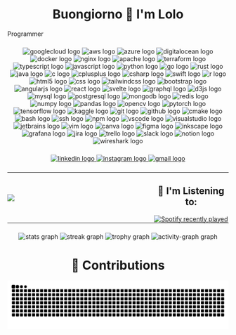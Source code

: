 <h1 align="center">Buongiorno 👋  I'm Lolo</h1>

<p>Programmer</p>

###

<div align="center">
<!--☁️ Cloud & Infra-->
<img src="https://cdn.jsdelivr.net/gh/devicons/devicon/icons/googlecloud/googlecloud-original.svg" height="60" alt="googlecloud logo"/>
<img src="https://cdn.jsdelivr.net/gh/devicons/devicon/icons/amazonwebservices/amazonwebservices-line-wordmark.svg" height="60" alt="aws logo"/>
<img src="https://cdn.jsdelivr.net/gh/devicons/devicon/icons/azure/azure-original.svg" height="60" alt="azure logo"/>
<img src="https://cdn.jsdelivr.net/gh/devicons/devicon/icons/digitalocean/digitalocean-original.svg" height="60" alt="digitalocean logo"/>
<img src="https://cdn.jsdelivr.net/gh/devicons/devicon/icons/docker/docker-original.svg" height="60" alt="docker logo"/>
<img src="https://cdn.jsdelivr.net/gh/devicons/devicon/icons/nginx/nginx-original.svg" height="60" alt="nginx logo"/>
<img src="https://cdn.jsdelivr.net/gh/devicons/devicon/icons/apache/apache-original.svg" height="60" alt="apache logo"/>
<img src="https://cdn.jsdelivr.net/gh/devicons/devicon/icons/terraform/terraform-original.svg" height="60" alt="terraform logo"/>
<!--💻 Lenguajes de Programación-->
<img src="https://cdn.jsdelivr.net/gh/devicons/devicon/icons/typescript/typescript-original.svg" height="60" alt="typescript logo"/>
<img src="https://cdn.jsdelivr.net/gh/devicons/devicon/icons/javascript/javascript-original.svg" height="60" alt="javascript logo"/>
<img src="https://cdn.jsdelivr.net/gh/devicons/devicon/icons/python/python-original.svg" height="60" alt="python logo"/>
<img src="https://cdn.jsdelivr.net/gh/devicons/devicon/icons/go/go-original.svg" height="60" alt="go logo"/>
<img src="https://cdn.jsdelivr.net/gh/devicons/devicon/icons/rust/rust-original.svg" height="60" alt="rust logo"/>
<img src="https://cdn.jsdelivr.net/gh/devicons/devicon/icons/java/java-original.svg" height="60" alt="java logo"/>
<img src="https://cdn.jsdelivr.net/gh/devicons/devicon/icons/c/c-original.svg" height="60" alt="c logo"/>
<img src="https://cdn.jsdelivr.net/gh/devicons/devicon/icons/cplusplus/cplusplus-original.svg" height="60" alt="cplusplus logo"/>
<img src="https://cdn.jsdelivr.net/gh/devicons/devicon/icons/csharp/csharp-original.svg" height="60" alt="csharp logo"/>
<img src="https://cdn.jsdelivr.net/gh/devicons/devicon/icons/swift/swift-original.svg" height="60" alt="swift logo"/>
<img src="https://cdn.jsdelivr.net/gh/devicons/devicon/icons/r/r-original.svg" height="60" alt="r logo"/>
<!--🌐 Frontend & Diseño-->
<img src="https://cdn.jsdelivr.net/gh/devicons/devicon/icons/html5/html5-original.svg" height="60" alt="html5 logo"/>
<img src="https://cdn.jsdelivr.net/gh/devicons/devicon/icons/css3/css3-original.svg" height="60" alt="css logo"/>
<img src="https://cdn.jsdelivr.net/gh/devicons/devicon/icons/tailwindcss/tailwindcss-original-wordmark.svg" height="60" alt="tailwindcss logo"/>
<img src="https://cdn.jsdelivr.net/gh/devicons/devicon/icons/bootstrap/bootstrap-original.svg" height="60" alt="bootstrap logo"/>
<img src="https://cdn.jsdelivr.net/gh/devicons/devicon/icons/angularjs/angularjs-original.svg" height="60" alt="angularjs logo"/>
<img src="https://cdn.jsdelivr.net/gh/devicons/devicon/icons/react/react-original.svg" height="60" alt="react logo"/>
<img src="https://cdn.jsdelivr.net/gh/devicons/devicon/icons/svelte/svelte-original.svg" height="60" alt="svelte logo"/>
<img src="https://skillicons.dev/icons?i=graphql" height="60" alt="graphql logo"/>
<img src="https://cdn.jsdelivr.net/gh/devicons/devicon/icons/d3js/d3js-original.svg" height="60" alt="d3js logo"/>
<!--🗄️ Bases de Datos-->
<img src="https://cdn.jsdelivr.net/gh/devicons/devicon/icons/mysql/mysql-original.svg" height="60" alt="mysql logo"/>
<img src="https://cdn.jsdelivr.net/gh/devicons/devicon/icons/postgresql/postgresql-original.svg" height="60" alt="postgresql logo"/>
<img src="https://cdn.jsdelivr.net/gh/devicons/devicon/icons/mongodb/mongodb-original.svg" height="60" alt="mongodb logo"/>
<img src="https://cdn.jsdelivr.net/gh/devicons/devicon/icons/redis/redis-original.svg" height="60" alt="redis logo"/>
<!-- ciencia de datos-->
<img src="https://cdn.jsdelivr.net/gh/devicons/devicon/icons/numpy/numpy-original.svg" height="60" alt="numpy logo"/>
<img src="https://cdn.jsdelivr.net/gh/devicons/devicon/icons/pandas/pandas-original.svg" height="60" alt="pandas logo"/>
<img src="https://cdn.jsdelivr.net/gh/devicons/devicon/icons/opencv/opencv-original.svg" height="60" alt="opencv logo"/>
<img src="https://cdn.jsdelivr.net/gh/devicons/devicon/icons/pytorch/pytorch-original.svg" height="60" alt="pytorch logo"/>
<img src="https://cdn.jsdelivr.net/gh/devicons/devicon/icons/tensorflow/tensorflow-original.svg" height="60" alt="tensorflow logo"/>
<img src="https://cdn.jsdelivr.net/gh/devicons/devicon/icons/kaggle/kaggle-original.svg" height="60" alt="kaggle logo"/>
<!--DEV OPS-->
<img src="https://cdn.jsdelivr.net/gh/devicons/devicon/icons/git/git-original.svg" height="60" alt="git logo"/>
<img src="https://cdn.jsdelivr.net/gh/devicons/devicon/icons/github/github-original.svg" height="60" alt="github logo"/>
<img src="https://cdn.jsdelivr.net/gh/devicons/devicon/icons/cmake/cmake-original.svg" height="60" alt="cmake logo"/>
<img src="https://cdn.jsdelivr.net/gh/devicons/devicon/icons/bash/bash-original.svg" height="60" alt="bash logo"/>
<img src="https://cdn.jsdelivr.net/gh/devicons/devicon/icons/ssh/ssh-original.svg" height="60" alt="ssh logo"/>
<img src="https://cdn.jsdelivr.net/gh/devicons/devicon/icons/npm/npm-original-wordmark.svg" height="60" alt="npm logo"/>
<!--IDES-->
<img src="https://cdn.jsdelivr.net/gh/devicons/devicon/icons/vscode/vscode-original.svg" height="60" alt="vscode logo"/>
<img src="https://cdn.jsdelivr.net/gh/devicons/devicon/icons/visualstudio/visualstudio-plain.svg" height="60" alt="visualstudio logo"/>
<img src="https://cdn.jsdelivr.net/gh/devicons/devicon/icons/jetbrains/jetbrains-original.svg" height="60" alt="jetbrains logo"/>
<img src="https://cdn.jsdelivr.net/gh/devicons/devicon/icons/vim/vim-original.svg" height="60" alt="vim logo"/>
<!-- Diseño-->
<img src="https://cdn.jsdelivr.net/gh/devicons/devicon/icons/canva/canva-original.svg" height="60" alt="canva logo"/>
<img src="https://cdn.jsdelivr.net/gh/devicons/devicon/icons/figma/figma-original.svg" height="60" alt="figma logo"/>
<img src="https://cdn.jsdelivr.net/gh/devicons/devicon/icons/inkscape/inkscape-original.svg" height="60" alt="inkscape logo"/>
<!--Monitoreo-->
<img src="https://cdn.jsdelivr.net/gh/devicons/devicon/icons/grafana/grafana-original.svg" height="60" alt="grafana logo"/>
<img src="https://cdn.jsdelivr.net/gh/devicons/devicon/icons/jira/jira-original.svg" height="60" alt="jira logo"/>
<img src="https://cdn.jsdelivr.net/gh/devicons/devicon/icons/trello/trello-plain.svg" height="60" alt="trello logo"/>
<img src="https://cdn.jsdelivr.net/gh/devicons/devicon/icons/slack/slack-original.svg" height="60" alt="slack logo"/>
<img src="https://cdn.jsdelivr.net/gh/devicons/devicon/icons/notion/notion-original.svg" height="60" alt="notion logo"/>
<!-- Ciber -->
<img src="https://www.vectorlogo.zone/logos/wireshark/wireshark-icon.svg" height="60" alt="wireshark logo"/>

</div>

###

<div align="center">
  <a href="www.linkedin.com/in/lorenzo-reinoso-fuentes-4020b0227" target="_blank">
    <img src="https://img.shields.io/static/v1?message=LinkedIn&logo=linkedin&label=&color=0077B5&logoColor=white&labelColor=&style=for-the-badge" height="25" alt="linkedin logo"  />
  </a>
  <a href="https://www.instagram.com/lorenzo_reinoso/" target="_blank">
    <img src="https://img.shields.io/static/v1?message=Instagram&logo=instagram&label=&color=E4405F&logoColor=white&labelColor=&style=for-the-badge" height="25" alt="instagram logo"  />
  </a>
  <a href="mailto:lolo@lolorein.com" target="_blank">
    <img src="https://img.shields.io/static/v1?message=Gmail&logo=gmail&label=&color=D14836&logoColor=white&labelColor=&style=for-the-badge" height="25" alt="gmail logo"  />
  </a>
</div>

###

<table style="border-collapse: collapse; border: none; width: 100%;">
  <tr style="border: none;">
    <td align="center" width="66%" style="border: none; padding: 0; margin: 0;">
      <img src="https://media2.giphy.com/media/v1.Y2lkPTc5MGI3NjExOHk0eXYxeGVwMzU5Y3R1ZWxqcHBzMWVwY2EzejJ4anF0d3ozZ2dtbCZlcD12MV9pbnRlcm5hbF9naWZfYnlfaWQmY3Q9Zw/pVGsAWjzvXcZW4ZBTE/giphy.gif" 
           style="width: 100%; height: auto; display: block; border: none; box-shadow: none;" />
    </td>
    <td align="center" width="34%" style="border: none; padding: 0; margin: 0;">
      <h2>🎵 I'm Listening to:</h2>
      <a href="https://open.spotify.com/user/xlhdf5spvmwchk3h0pq3yimwm?si=ce743dc4e1e14d66">
        <img src="https://spotify-recently-played-readme.vercel.app/api?user=xlhdf5spvmwchk3h0pq3yimwm&count=4" 
             alt="Spotify recently played" style="max-width: 100%; border: none; box-shadow: none;" />
      </a>
    </td>
  </tr>
</table>



###

<div align="center">
  <img src="https://github-readme-stats.vercel.app/api?username=loloREIN&hide_title=false&hide_rank=false&show_icons=true&include_all_commits=true&count_private=true&disable_animations=false&theme=dracula&locale=en&hide_border=false&order=1" height="150" alt="stats graph"  />
  <img src="https://streak-stats.demolab.com?user=loloREIN&locale=en&mode=daily&theme=dracula&hide_border=false&border_radius=5&order=3" height="150" alt="streak graph"  />
  <img src="https://github-profile-trophy.vercel.app?username=loloREIN&theme=dracula&column=-1&row=1&margin-w=8&margin-h=8&no-bg=false&no-frame=false&order=4" height="150" alt="trophy graph"  />
  <img src="https://github-readme-activity-graph.vercel.app/graph?username=loloREIN&radius=16&theme=dracula&area=true&order=5" height="300" alt="activity-graph graph"  />
</div>

###

<h1 align="center">🐍 Contributions</h1>

![snake gif](https://github.com/loloREIN/loloREIN/blob/output/github-contribution-grid-snake-dark.svg)


